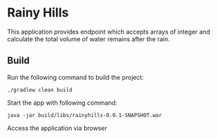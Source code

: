 # Rainy Hills
This application provides endpoint which accepts arrays of integer and calculate the total volume of water remains after the rain.

## Build
Run the following command to build the project:

	./gradlew clean build

Start the app with following command:

	java -jar build/libs/rainyhills-0.0.1-SNAPSHOT.war
Access the application via browser